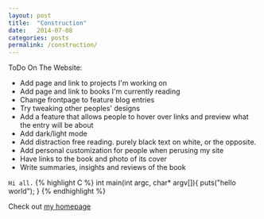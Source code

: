 ```yaml
---
layout: post
title:  "Construction"
date:   2014-07-08 
categories: posts 
permalink: /construction/
---
```


ToDo On The Website: 

+ 	Add page and link to projects I'm working on
+	Add page and link to books I'm currently reading
+	Change frontpage to feature blog entries 
+	Try tweaking other peoples' designs 
+	Add a feature that allows people to hover over links and preview what the entry will be about
+ 	Add dark/light mode
+	Add distraction free reading. purely black text on white, or the opposite. 
+	Add personal customization for people when perusing my site 
+	Have links to the book and photo of its cover
+	Write summaries, insights and reviews of the book


`Hi all.`
{% highlight C %}
int main(int argc, char* argv[]){
	puts("hello world");
}
{% endhighlight %}

Check out [my homepage][vvayne.github.io]

[vvayne.github.io]: https://vvayne.github.io "alink"
